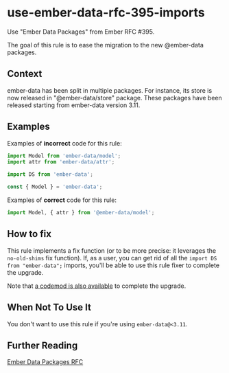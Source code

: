 # use-ember-data-rfc-395-imports

Use &#34;Ember Data Packages&#34; from Ember RFC #395.

The goal of this rule is to ease the migration to the new @ember-data packages.

## Context

ember-data has been split in multiple packages. For instance, its store is now released in "@ember-data/store" package. These packages have been released starting from ember-data version 3.11.

## Examples

Examples of **incorrect** code for this rule:

```js
import Model from 'ember-data/model';
import attr from 'ember-data/attr';
```

```js
import DS from 'ember-data';

const { Model } = 'ember-data';
```

Examples of **correct** code for this rule:

```js
import Model, { attr } from '@ember-data/model';
```

## How to fix

This rule implements a fix function (or to be more precise: it leverages the `no-old-shims` fix function). If, as a user, you can get rid of all the `import DS from "ember-data";` imports, you'll be able to use this rule fixer to complete the upgrade.

Note that [a codemod is also available](https://github.com/ember-codemods/ember-data-codemod) to complete the upgrade.

## When Not To Use It

You don't want to use this rule if you're using `ember-data@<3.11`.

## Further Reading

[Ember Data Packages RFC](https://github.com/emberjs/rfcs/blob/master/text/0395-ember-data-packages.md)
